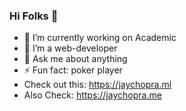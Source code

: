 ### Hi Folks 👋

- 🔭 I’m currently working on Academic
- 🌱 I’m a web-developer
- 💬 Ask me about anything
- ⚡ Fun fact: poker player
- Check out this: https://jaychopra.ml
- Also Check: https://jaychopra.me

